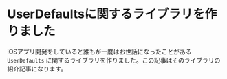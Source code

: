 # UserDefaultsに関するライブラリを作りました
iOSアプリ開発をしていると誰もが一度はお世話になったことがある `UserDefaults` に関するライブラリを作りました。この記事はそのライブラリの紹介記事になります。

